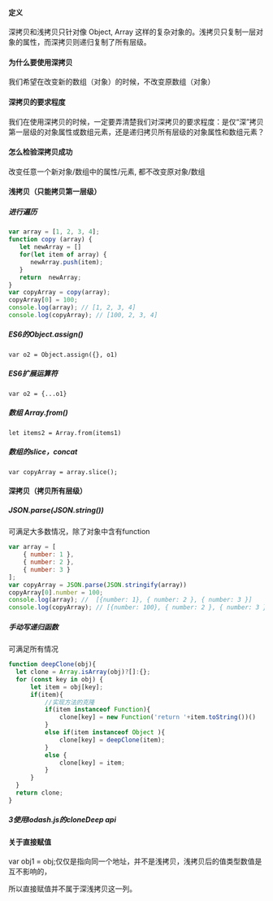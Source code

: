 #### 定义

深拷贝和浅拷贝只针对像 Object, Array 这样的复杂对象的。浅拷贝只复制一层对象的属性，而深拷贝则递归复制了所有层级。

#### 为什么要使用深拷贝

我们希望在改变新的数组（对象）的时候，不改变原数组（对象）

#### 深拷贝的要求程度

我们在使用深拷贝的时候，一定要弄清楚我们对深拷贝的要求程度：是仅“深”拷贝第一层级的对象属性或数组元素，还是递归拷贝所有层级的对象属性和数组元素？

#### 怎么检验深拷贝成功

改变任意一个新对象/数组中的属性/元素, 都不改变原对象/数组

#### 浅拷贝（只能拷贝第一层级）

##### 进行遍历

```js
var array = [1, 2, 3, 4];
function copy (array) {
   let newArray = []
   for(let item of array) {
      newArray.push(item);
   }
   return  newArray;
}
var copyArray = copy(array);
copyArray[0] = 100;
console.log(array); // [1, 2, 3, 4]
console.log(copyArray); // [100, 2, 3, 4]
```



##### ES6的Object.assign()

```
var o2 = Object.assign({}, o1)
```

#####  ES6扩展运算符

```
var o2 = {...o1}
```

##### 数组 Array.from()

```
let items2 = Array.from(items1)
```

##### 数组的slice，concat

```
var copyArray = array.slice();
```



#### 深拷贝（拷贝所有层级）

#####  JSON.parse(JSON.string()) 

可满足大多数情况，除了对象中含有function

```js
var array = [
    { number: 1 },
    { number: 2 },
    { number: 3 }
];
var copyArray = JSON.parse(JSON.stringify(array))
copyArray[0].number = 100;
console.log(array); //  [{number: 1}, { number: 2 }, { number: 3 }]
console.log(copyArray); // [{number: 100}, { number: 2 }, { number: 3 }]
```

#####  手动写递归函数

可满足所有情况

```js
function deepClone(obj){
  let clone = Array.isArray(obj)?[]:{};
  for (const key in obj) {
      let item = obj[key];
      if(item){
          //实现方法的克隆
          if(item instanceof Function){
              clone[key] = new Function('return '+item.toString())()
          }
          else if(item instanceof Object ){
              clone[key] = deepClone(item);
          }
          else {
              clone[key] = item;
          }
      }
  }
  return clone;
}
```

##### 3使用lodash.js的cloneDeep api



#### 关于直接赋值

var obj1 = obj;仅仅是指向同一个地址，并不是浅拷贝，浅拷贝后的值类型数值是互不影响的，

所以直接赋值并不属于深浅拷贝这一列。